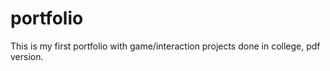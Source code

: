 # portfolio
This is my first portfolio with game/interaction projects done in college, pdf version.
